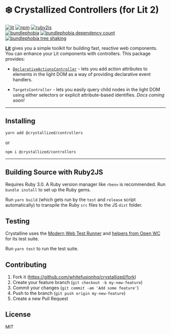 # ❄️ Crystallized Controllers (for Lit 2)

[![lit][lit]][lit-url]
[![npm][npm]][npm-url]
[![ruby2js][ruby2js]][ruby2js-url]
<br/>
[![bundlephobia][bundlephobia]][bundlephobia-url]
[![bundlephobia dependency count][bundlephobia-deps]][bundlephobia-url]
[![bundlephobia tree shaking][bundlephobia-shake]][bundlephobia-url]

**[Lit][lit-url]** gives you a simple toolkit for building fast, reactive web components. You can enhance your Lit components with controllers. This package provides:

* [`DeclarativeActionsController`](https://github.com/whitefusionhq/crystalline-element#using-declarativeactionscontroller) - lets you add action attributes to elements in the light DOM as a way of providing declarative event handlers.

* `TargetsController` - lets you easily query child nodes in the light DOM using either selectors or explicit attribute-based identifies. _Docs coming soon!_

----

## Installing

```sh
yarn add @crystallized/controllers
```

or

```
npm i @crystallized/controllers
```

----

## Building Source with Ruby2JS

Requires Ruby 3.0. A Ruby version manager like `rbenv` is recommended. Run `bundle install` to set up the Ruby gems.

Run `yarn build` (which gets run by the `test` and `release` script automatically) to transpile the Ruby `src` files to the JS `dist` folder.

## Testing

Crystalline uses the [Modern Web Test Runner](https://modern-web.dev/guides/test-runner/getting-started/) and [helpers from Open WC](https://open-wc.org/docs/testing/testing-package/) for its test suite.

Run `yarn test` to run the test suite.

## Contributing

1. Fork it (https://github.com/whitefusionhq/crystallized/fork)
2. Create your feature branch (`git checkout -b my-new-feature`)
3. Commit your changes (`git commit -am 'Add some feature'`)
4. Push to the branch (`git push origin my-new-feature`)
5. Create a new Pull Request

## License

MIT

[lit]: https://img.shields.io/badge/-Lit-324FFF?style=for-the-badge&logo=lit&logoColor=white"
[lit-url]: https://lit.dev
[npm]: https://img.shields.io/npm/v/crystalline-element.svg?style=for-the-badge
[npm-url]: https://npmjs.com/package/crystalline-element
[ruby2js]: https://img.shields.io/badge/Ruby2JS-darkred?style=for-the-badge&logo=ruby
[ruby2js-url]: https://www.ruby2js.com
[bundlephobia]: https://badgen.net/bundlephobia/minzip/crystalline-element
[bundlephobia-deps]: https://badgen.net/bundlephobia/dependency-count/crystalline-element
[bundlephobia-shake]: https://badgen.net/bundlephobia/tree-shaking/crystalline-element
[bundlephobia-url]: https://bundlephobia.com/result?p=crystalline-element
